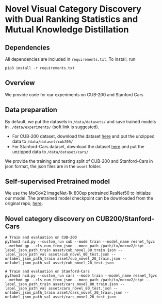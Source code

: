 # Novel Visual Category Discovery with Dual Ranking Statistics and Mutual Knowledge Distillation

## Dependencies

All dependencies are included in `requirements.txt`. To install, run

```shell
pip3 install -r requirements.txt
```

## Overview

We provide code for our experiments on CUB-200 and Stanford Cars

## Data preparation

By default, we put the datasets in `/data/datasets/` and save trained models in `./data/experiments/` (soft link is suggested). 

- For CUB-200 dataset, download the dataset [here](http://www.vision.caltech.edu/visipedia/CUB-200-2011.html) and put the unzipped data to `/data/dataset/cub200/`
- For Stanford-Cars dataset, download the dataset [here](https://ai.stanford.edu/~jkrause/cars/car_dataset.html) and put the unzipped data to `/data/dataset/cars/`

We provide the training and testing split of CUB-200 and Stanford-Cars in json format, the json files are in the `asset` folder.

## Self-supervised Pretrained model 

We use the MoCoV2 ImageNet-1k 800ep pretrained ResNet50 to initialze our model.
The pretrained model checkpoint can be downloaded from the original repo, [here](https://github.com/facebookresearch/moco).


## Novel category discovery on CUB200/Stanford-Cars


```shell
# Train and evaluation on CUB-200 
python3 ncd.py --custom_run cub --mode train --model_name resnet_fgvc --method gp --cls_num_from_json --moco_path /path/to/mocov2/ckpt --label_json_path_train asset/cub_novel_80_train.json --label_json_path_val asset/cub_novel_80_test.json --unlabel_json_path_train asset/cub_novel_20_train.json --unlabel_json_path_val asset/cub_novel_20_test.json

# Train and evaluation on Stanford-Cars
python3 ncd.py --custom_run cars --mode train --model_name resnet_fgvc --method gp --cls_num_from_json --moco_path /path/to/mocov2/ckpt --label_json_path_train asset/cars_novel_80_train.json --label_json_path_val asset/cars_novel_80_test.json --unlabel_json_path_train asset/cars_novel_20_train.json --unlabel_json_path_val asset/cars_novel_20_test.json
```

